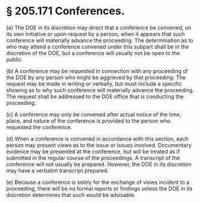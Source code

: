 # § 205.171   Conferences.

(a) The DOE in its discretion may direct that a conference be convened, on its own initiative or upon request by a person, when it appears that such conference will materially advance the proceeding. The determination as to who may attend a conference convened under this subpart shall be in the discretion of the DOE, but a conference will usually not be open to the public. 


(b) A conference may be requested in connection with any proceeding of the DOE by any person who might be aggrieved by that proceeding. The request may be made in writing or verbally, but must include a specific showing as to why such conference will materially advance the proceeding. The request shall be addressed to the DOE office that is conducting the proceeding. 


(c) A conference may only be convened after actual notice of the time, place, and nature of the conference is provided to the person who requested the conference. 


(d) When a conference is convened in accordance with this section, each person may present views as to the issue or issues involved. Documentary evidence may be presented at the conference, but will be treated as if submitted in the regular course of the proceedings. A transcript of the conference will not usually be prepared. However, the DOE in its discretion may have a verbatim transcript prepared. 


(e) Because a conference is solely for the exchange of views incident to a proceeding, there will be no formal reports or findings unless the DOE in its discretion determines that such would be advisable. 





